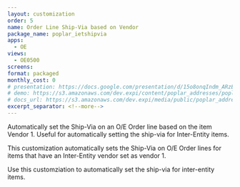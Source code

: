 ```yaml
---
layout: customization
order: 5
name: Order Line Ship-Via based on Vendor
package_name: poplar_ietshipvia
apps:
  - OE
views:
  - OE0500
screens:
format: packaged
monthly_cost: 0
# presentation: https://docs.google.com/presentation/d/15o8onqIndm_ARzEtfFufTsxpMcCM2YxC9wkvMXzwmrM/edit?usp=sharing
# demo: https://s3.amazonaws.com/dev.expi/content/poplar_addresses/poplar_addresses_demo.mp4
# docs_url: https://s3.amazonaws.com/dev.expi/media/public/poplar_addresses-0.0.9/docs/index.html
excerpt_separator: <!--more-->
---
```


Automatically set the Ship-Via on an O/E Order line based on the item Vendor 1.
Useful for automatically setting the ship-via for Inter-Entity items.
<!--more-->

This customization automatically sets the Ship-Via on O/E Order lines for items
that have an Inter-Entity vendor set as vendor 1.  

Use this customziation to 
automatically set the ship-via for inter-entity items.
